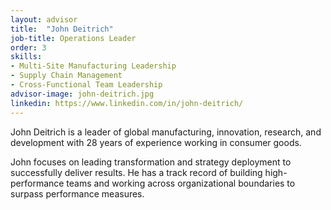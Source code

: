 ```yaml
---
layout: advisor
title:  "John Deitrich"
job-title: Operations Leader
order: 3
skills:
- Multi-Site Manufacturing Leadership
- Supply Chain Management
- Cross-Functional Team Leadership
advisor-image: john-deitrich.jpg
linkedin: https://www.linkedin.com/in/john-deitrich/
---
```

John Deitrich is a leader of global manufacturing, innovation, research, and development with 28 years of experience working in consumer goods. 

John focuses on leading transformation and strategy deployment to successfully deliver results. He has a track record of building high-performance teams and working across organizational boundaries to surpass performance measures. 
